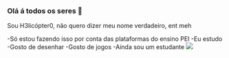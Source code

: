 ### Olá á todos os seres  🎈

Sou H3licópter0, não quero dizer meu nome verdadeiro, ent meh

-Só estou fazendo isso por conta das plataformas do ensino PEI
-Eu estudo 
-Gosto de desenhar
-Gosto de jogos
-Ainda sou um estudante
![](https://tenor.com/pt-BR/view/sonicrewrite-sonic-sonicexe-silly-spin-gif-14848045650383963889
)
